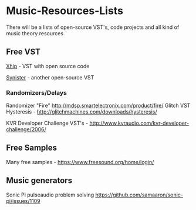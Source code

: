 # Music-Resources-Lists
There will be a lists of open-source VST's, code projects and all kind of music theory resources

## Free VST


[Xhip](http://xhip.net/synth/) - VST with open source code

[Synister](https://github.com/the-synister/the-source) - another open-source VST

### Randomizers/Delays
Randomizer "Fire" http://mdsp.smartelectronix.com/product/fire/
Glitch VST Hysteresis - http://glitchmachines.com/downloads/hysteresis/

KVR Developer Challenge VST's - http://www.kvraudio.com/kvr-developer-challenge/2006/


## Free Samples
Many free samples - https://www.freesound.org/home/login/

## Music generators

Sonic Pi pulseaudio problem solving https://github.com/samaaron/sonic-pi/issues/1109
